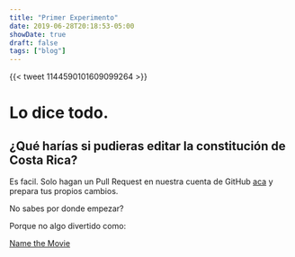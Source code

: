 ```yaml
---
title: "Primer Experimento"
date: 2019-06-28T20:18:53-05:00
showDate: true
draft: false
tags: ["blog"]
---
```


{{< tweet 1144590101609099264 >}}

# Lo dice todo. 

## ¿Qué harías si pudieras editar la constitución de Costa Rica?

Es facil. Solo hagan un Pull Request en nuestra cuenta de GitHub [aca](http://bit.ly/cr_consti) y prepara tus propios cambios.

No sabes por donde empezar? 

Porque no algo divertido como:

[Name the Movie](https://github.com/pueblocolab/mi_constitucion/pull/2/files)